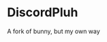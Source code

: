 # DiscordPluh
A fork of bunny, but my own way

<!-- @vladdy was here, battling all these steps so you don't have to. Have fun! :3 -->
<!-- @castdrian also was here simplifying these steps immensely -->
